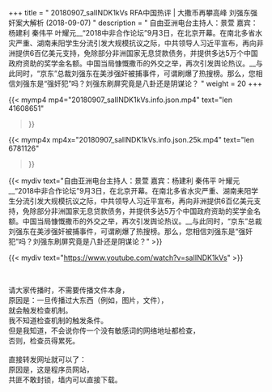 +++
title = " 20180907_saIINDK1kVs RFA中国热评 | 大撒币再攀高峰   刘强东强奸案大解析 (2018-09-07) "
description = " 自由亚洲电台主持人：景萱 嘉宾：杨建利 秦伟平 叶耀元__“2018中非合作论坛”9月3日，在北京开幕。在南北多省水灾严重、湖南耒阳学生分流引发大规模抗议之际，中共领导人习近平宣布，再向非洲提供6百亿美元支持，免除部分非洲国家无息贷款债务，并提供多达5万个中国政府资助的奖学金名额。中国当局慷慨撒币的外交之举，再次引发舆论热议。__与此同时，“京东”总裁刘强东在美涉强奸被捕事件，可谓刷爆了热搜榜。那么，您相信刘强东是“强奸犯”吗？刘强东刷屏究竟是八卦还是阴谋论？ "
weight = 20
+++

{{< mymp4 mp4="20180907_saIINDK1kVs.info.json.mp4" 
text="len 41608651"
>}}

{{< mymp4x  mp4x="20180907_saIINDK1kVs.info.json.25k.mp4"
text="len 6781126"
>}}


{{< mydiv text="自由亚洲电台主持人：景萱 嘉宾：杨建利 秦伟平 叶耀元__“2018中非合作论坛”9月3日，在北京开幕。在南北多省水灾严重、湖南耒阳学生分流引发大规模抗议之际，中共领导人习近平宣布，再向非洲提供6百亿美元支持，免除部分非洲国家无息贷款债务，并提供多达5万个中国政府资助的奖学金名额。中国当局慷慨撒币的外交之举，再次引发舆论热议。__与此同时，“京东”总裁刘强东在美涉强奸被捕事件，可谓刷爆了热搜榜。那么，您相信刘强东是“强奸犯”吗？刘强东刷屏究竟是八卦还是阴谋论？" >}}
<br>

{{< mydiv text="https://www.youtube.com/watch?v=saIINDK1kVs" >}}


<br>

请大家传播时，不需要传播文件本身，<br>
原因是：一旦传播过大东西（例如，图片，文件），<br>
就会触发检查机制。<br>
我不知道检查机制的触发条件。<br>
但是我知道，不会说你传一个没有敏感词的网络地址都检查，<br>
否则，检查员得累死。<br><br>
直接转发网址就可以了：<br>
原因是，这是程序员网站，<br>
共匪不敢封锁，墙内可以直接下载。


